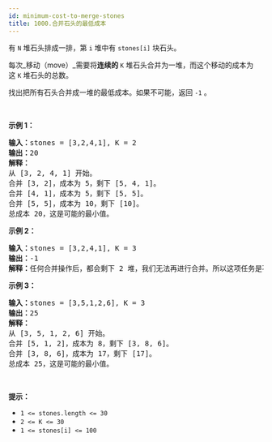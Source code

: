 ```yaml
---
id: minimum-cost-to-merge-stones
title: 1000.合并石头的最低成本
---
```

有 <code>N</code> 堆石头排成一排，第 <code>i</code> 堆中有 <code>stones[i]</code> 块石头。

每次_移动（move）_需要将**连续的** <code>K</code> 堆石头合并为一堆，而这个移动的成本为这 <code>K</code> 堆石头的总数。

找出把所有石头合并成一堆的最低成本。如果不可能，返回 <code>-1</code> 。

 

**示例 1：**


<pre><strong>输入：</strong>stones = [3,2,4,1], K = 2<br/><strong>输出：</strong>20<br/><strong>解释：</strong><br/>从 [3, 2, 4, 1] 开始。<br/>合并 [3, 2]，成本为 5，剩下 [5, 4, 1]。<br/>合并 [4, 1]，成本为 5，剩下 [5, 5]。<br/>合并 [5, 5]，成本为 10，剩下 [10]。<br/>总成本 20，这是可能的最小值。<br/></pre>

**示例 2：**


<pre><strong>输入：</strong>stones = [3,2,4,1], K = 3<br/><strong>输出：</strong>-1<br/><strong>解释：</strong>任何合并操作后，都会剩下 2 堆，我们无法再进行合并。所以这项任务是不可能完成的。.<br/></pre>

**示例 3：**


<pre><strong>输入：</strong>stones = [3,5,1,2,6], K = 3<br/><strong>输出：</strong>25<br/><strong>解释：</strong><br/>从 [3, 5, 1, 2, 6] 开始。<br/>合并 [5, 1, 2]，成本为 8，剩下 [3, 8, 6]。<br/>合并 [3, 8, 6]，成本为 17，剩下 [17]。<br/>总成本 25，这是可能的最小值。<br/></pre>

 

**提示：**


- <code>1 &lt;= stones.length &lt;= 30</code>
- <code>2 &lt;= K &lt;= 30</code>
- <code>1 &lt;= stones[i] &lt;= 100</code>
